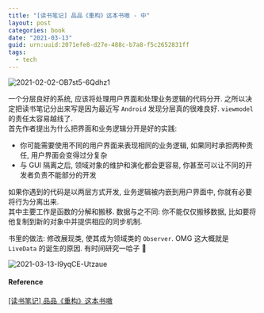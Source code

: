 ```yaml
---
title: "[读书笔记] 品品《重构》这本书嗷 - 中"
layout: post
categories: book
date: "2021-03-13"
guid: urn:uuid:2071efe8-d27e-488c-b7a8-f5c2652831ff
tags:
  - tech
---
```


![2021-02-02-OB7st5-6Qdhz1](https://cdn.jsdelivr.net/gh/sddtc/upic-cloud@main/images/2021/2021-02-02-OB7st5-6Qdhz1.png)

一个分层良好的系统, 应该将处理用户界面和处理业务逻辑的代码分开. 之所以决定把读书笔记分出来写是因为最近写 `Android` 发现分层真的很难良好. `viewmodel` 的责任太容易越线了.  
首先作者提出为什么把界面和业务逻辑分开是好的实践:  
* 你可能需要使用不同的用户界面来表现相同的业务逻辑, 如果同时承担两种责任, 用户界面会变得过分复杂  
* 与 GUI 隔离之后, 领域对象的维护和演化都会更容易, 你甚至可以让不同的开发者负责不能部分的开发  

如果你遇到的代码是以两层方式开发, 业务逻辑被内嵌到用户界面中, 你就有必要将行为分离出来.  
其中主要工作是函数的分解和搬移. 数据与之不同: 你不能仅仅搬移数据, 比如要将他复制到新的对象中并提供相应的同步机制.  

书里的做法: 修改展现类, 使其成为领域类的 `Observer`. OMG 这大概就是 `LiveData` 的诞生的原因. 有时间研究一哈子 🎢

![2021-03-13-I9yqCE-Utzaue](https://cdn.jsdelivr.net/gh/sddtc/upic-cloud@main/images/2021/2021-03-13-I9yqCE-Utzaue.png)


#### Reference
[[读书笔记] 品品《重构》这本书嗷](https://www.homuralovelive.com/posts/2020/12/18/pinpin-refactor-book.html)
